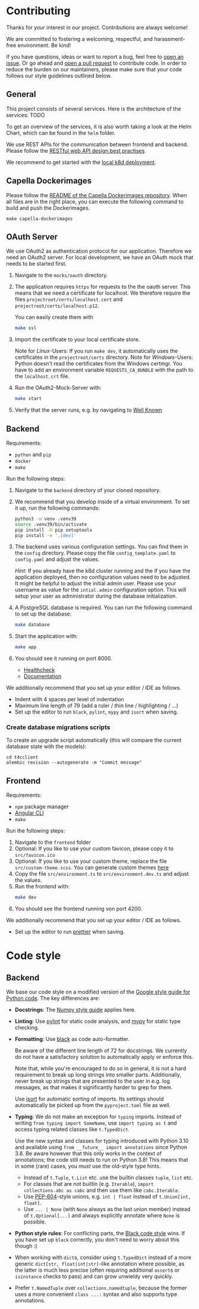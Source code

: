 # Contributing

Thanks for your interest in our project. Contributions are always welcome!

We are committed to fostering a welcoming, respectful, and harassment-free
environment. Be kind!

If you have questions, ideas or want to report a bug, feel free to [open an
issue](/../../issues). Or go ahead and [open a pull request](/../../pulls) to contribute
code. In order to reduce the burden on our maintainers, please make sure that
your code follows our style guidelines outlined below.

## General 

This project consists of several services. Here is the architecture of the services: 
TODO

To get an overview of the services, it is also worth taking a look at the Helm Chart, 
which can be found in the `helm` folder.

We use REST APIs for the communication between frontend and backend. 
Please follow the [RESTful web API design best practises](https://docs.microsoft.com/en-us/azure/architecture/best-practices/api-design). 

We recommend to get started with the [local k8d deployment](README.md).

## Capella Dockerimages
Please follow the [README of the Capella Dockerimages repository](/../../../capella-dockerimages/blob/main/README.md). 
When all files are in the right place, you can execute the following command to build and push the Dockerimages. 
```
make capella-dockerimages
```

## OAuth Server
We use OAuth2 as authentication protocol for our application. Therefore we need an OAuth2 server.
For local development, we have an OAuth mock that needs to be started first.

1. Navigate to the `mocks/oauth` directory.
2. The application requires `https` for requests to the the oauth server. 
   This means that we need a certificate for localhost. We therefore require the files `projectroot/certs/localhost.cert` and `projectroot/certs/localhost.p12`.

   You can easily create them with
   ```sh
   make ssl
   ```
3. Import the certificate to your local certificate store. 
   
   Note for *Linux*-Users: If you run `make dev`, it automatically uses the certificates in the `projectroot/certs` directory.
   Note for *Windows*-Users: Python doesn't read the certificates from the Windows certmgr. You have to add an environment variable `REQUESTS_CA_BUNDLE` with the path to the `localhost.crt` file.
4. Run the OAuth2-Mock-Server with: 
   ```sh
   make start
   ```
5. Verify that the server runs, e.g. by navigating to [Well Known](https://localhost:8080/default/.well-known/openid-configuration)

## Backend

Requirements:
- `python` and `pip`
- `docker`
- `make`

Run the following steps: 
1. Navigate to the `backend` directory of your cloned repository.
2. We recommend that you develop inside of a virtual environment. To set it up,
   run the following commands:

   ```sh
   python3 -m venv .venv39
   source .venv39/bin/activate
   pip install -U pip setuptools
   pip install -e '.[dev]'
   ```
3. The backend uses various configuration settings. You can find them in the `config` directory. 
   Please copy the file `config_template.yaml` to `config.yaml` and adjust the values.

   *Hint*: If you already have the k8d cluster running and the if you have the application deployed, 
   then no configuration values need to be adjusted. It might be helpful to adjust the initial admin user. 
   Please use your username as value for the `intial.admin` configuration option.
   This will setup your user as administrator during the database initialization. 
4. A PostgreSQL database is required. You can run the following command to set up the database: 
   ```sh
   make database
   ```
5. Start the application with: 
   ```sh
   make app
   ```
6. You should see it running on port 8000. 
   - [Healthcheck](http://localhost:8000/healthcheck)
   - [Documentation](http://localhost:8000/docs)

We additionally recommend that you set up your editor / IDE as follows.

- Indent with 4 spaces per level of indentation
- Maximum line length of 79 (add a ruler / thin line / highlighting / ...)
- Set up the editor to run `black`, `pylint`, `mypy` and `isort` when saving.

### Create database migrations scripts

To create an upgrade script automatically (this will compare the current database state with the models): 
```
cd t4cclient
alembic revision --autogenerate -m "Commit message"
```

## Frontend

Requirements:
- `npm` package manager
- [Angular CLI](https://angular.io/cli#installing-angular-cli)
- `make`

Run the following steps:
1. Navigate to the `frontend` folder
2. Optional: If you like to use your custom favicon, please copy it to `src/favicon.ico`
3. Optional: If you like to use your custom theme, replace the file `src/custom-theme.scss`. 
   You can generate custom themes [here](http://mcg.mbitson.com/)
4. Copy the file `src/environment.ts` to `src/environment.dev.ts` and adjust the values.
5. Run the frontend with: 
   ```sh
   make dev
   ```
6. You should see the frontend running von port 4200.

We additionally recommend that you set up your editor / IDE as follows.
- Set up the editor to run [prettier](https://prettier.io/) when saving.

# Code style

## Backend 

We base our code style on a modified version of the [Google style guide for
Python code](https://google.github.io/styleguide/pyguide.html). The key
differences are:

- **Docstrings**: The [Numpy style
  guide](https://numpydoc.readthedocs.io/en/latest/format.html) applies here.
- **Linting**: Use [pylint](https://github.com/PyCQA/pylint) for static code
  analysis, and [mypy](https://github.com/python/mypy) for static type
  checking.
- **Formatting**: Use [black](https://github.com/psf/black) as code
  auto-formatter.

  Be aware of the different line length of 72 for docstrings. We currently do
  not have a satisfactory solution to automatically apply or enforce this.

  Note that, while you're encouraged to do so in general, it is not a hard
  requirement to break up long strings into smaller parts. Additionally, never
  break up strings that are presented to the user in e.g. log messages, as that
  makes it significantly harder to grep for them.

  Use [isort](https://github.com/PyCQA/isort) for automatic sorting of imports.
  Its settings should automatically be picked up from the `pyproject.toml` file
  as well.
- **Typing**: We do not make an exception for `typing` imports. Instead of
  writing `from typing import SomeName`, use `import typing as t` and access
  typing related classes like `t.TypedDict`.

  Use the new syntax and classes for typing introduced with Python 3.10 and
  available using `from __future__ import annotations` since Python 3.8. Be
  aware however that this only works in the context of annotations; the code
  still needs to run on Python 3.8! This means that in some (rare) cases, you
  *must* use the old-style type hints.

  - Instead of `t.Tuple`, `t.List` etc. use the builtin classes `tuple`, `list`
    etc.
  - For classes that are not builtin (e.g. `Iterable`), `import collections.abc
    as cabc` and then use them like `cabc.Iterable`.
  - Use [PEP-604](https://www.python.org/dev/peps/pep-0604/)-style unions, e.g.
    `int | float` instead of `t.Union[int, float]`.
  - Use `... | None` (with `None` always as the last union member) instead of
    `t.Optional[...]` and always explicitly annotate where `None` is possible.
- **Python style rules**: For conflicting parts, the [Black code
  style](https://black.readthedocs.io/en/stable/the_black_code_style/current_style.html)
  wins. If you have set up `black` correctly, you don't need to worry about
  this though :)
- When working with `dict`s, consider using `t.TypedDict` instead of a more
  generic `dict[str, float|int|str]`-like annotation where possible, as the
  latter is much less precise (often requiring additional `assert`s or
  `isinstance` checks to pass) and can grow unwieldy very quickly.
- Prefer `t.NamedTuple` over `collections.namedtuple`, because the former uses
  a more convenient `class ...:` syntax and also supports type annotations.



